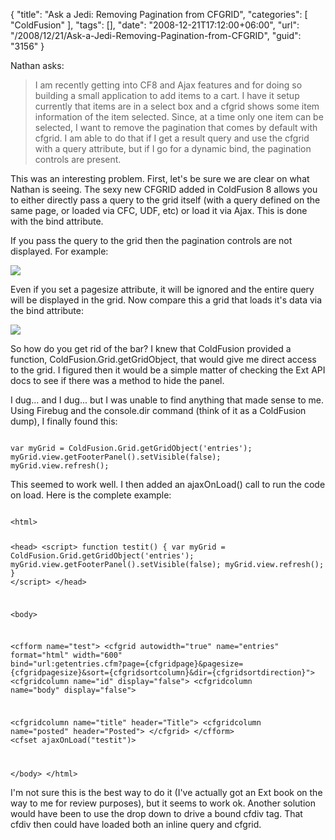 {
	"title": "Ask a Jedi: Removing Pagination from CFGRID",
	"categories": [
		"ColdFusion"
	],
	"tags": [],
	"date": "2008-12-21T17:12:00+06:00",
	"url": "/2008/12/21/Ask-a-Jedi-Removing-Pagination-from-CFGRID",
	"guid": "3156"
}

Nathan asks:

<blockquote>
<p>
I am recently getting into CF8 and Ajax features and for doing so building a small application to add items to a cart. I have it setup currently that items are in a select box and a cfgrid shows some item information of the item selected. Since, at a time only one item can be selected, I want to remove the pagination that comes by default with cfgrid. I am able to do that if I get a result query and use the cfgrid with a query attribute, but if I go for a dynamic bind, the pagination controls are present.
</p>
</blockquote>
<!--more-->
This was an interesting problem. First, let's be sure we are clear on what Nathan is seeing. The sexy new CFGRID added in ColdFusion 8 allows you to either directly pass a query to the grid itself (with a query defined on the same page, or loaded via CFC, UDF, etc) or load it via Ajax. This is done with the bind attribute. 

If you pass the query to the grid then the pagination controls are not displayed. For example:

<img src="http://static.raymondcamden.com/images//Picture 128.png">

Even if you set a pagesize attribute, it will be ignored and the entire query will be displayed in the grid. Now compare this a grid that loads it's data via the bind attribute:

<img src="http://static.raymondcamden.com/images/cfjedi//Picture 213.png">

So how do you get rid of the bar? I knew that ColdFusion provided a function, ColdFusion.Grid.getGridObject, that would give me direct access to the grid. I figured then it would be a simple matter of checking the Ext API docs to see if there was a method to hide the panel.

I dug... and I dug... but I was unable to find anything that made sense to me. Using Firebug and the console.dir command (think of it as a ColdFusion dump), I finally found this:

<code>
var myGrid = ColdFusion.Grid.getGridObject('entries');
myGrid.view.getFooterPanel().setVisible(false);
myGrid.view.refresh();
</code>

This seemed to work well. I then added an ajaxOnLoad() call to run the code on load. Here is the complete example:

<code>
&lt;html&gt;

&lt;head&gt;
&lt;script&gt;
function testit() {
var myGrid = ColdFusion.Grid.getGridObject('entries');
myGrid.view.getFooterPanel().setVisible(false);
myGrid.view.refresh();
}
&lt;/script&gt;
&lt;/head&gt;

&lt;body&gt;

&lt;cfform name="test"&gt;
&lt;cfgrid autowidth="true" name="entries" format="html"  width="600" bind="url:getentries.cfm?page={cfgridpage}&pagesize={cfgridpagesize}&sort={cfgridsortcolumn}&dir={cfgridsortdirection}"&gt;
   &lt;cfgridcolumn name="id" display="false"&gt;
   &lt;cfgridcolumn name="body" display="false"&gt;

   &lt;cfgridcolumn name="title" header="Title"&gt;
   &lt;cfgridcolumn name="posted" header="Posted"&gt;
&lt;/cfgrid&gt;
&lt;/cfform&gt;
&lt;cfset ajaxOnLoad("testit")&gt;

&lt;/body&gt;
&lt;/html&gt;
</code>

I'm not sure this is the best way to do it (I've actually got an Ext book on the way to me for review purposes), but it seems to work ok. Another solution would have been to use the drop down to drive a bound cfdiv tag. That cfdiv then could have loaded both an inline query and cfgrid.